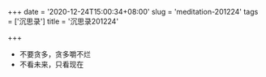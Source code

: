 +++
date = '2020-12-24T15:00:34+08:00'
slug = 'meditation-201224'
tags = ['沉思录']
title = '沉思录201224'

+++

- 不要贪多，贪多嚼不烂
- 不看未来，只看现在
